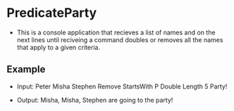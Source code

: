﻿# PredicateParty

* This is a console application that recieves a list of names and on the next lines until reciveing a command doubles or removes all the names that apply to a given criteria.

## Example 

* Input: Peter Misha Stephen
 Remove StartsWith P
 Double Length 5
 Party!

* Output: Misha, Misha, Stephen are going to the party!